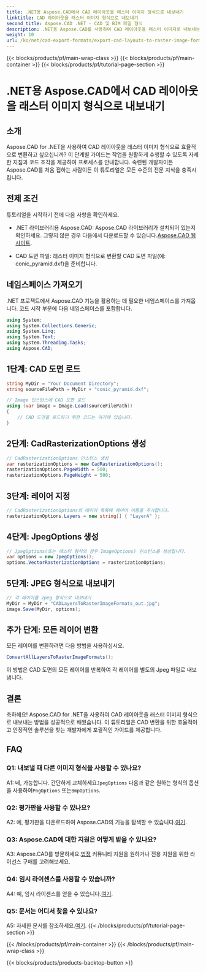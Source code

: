 ```yaml
---
title: .NET용 Aspose.CAD에서 CAD 레이아웃을 래스터 이미지 형식으로 내보내기
linktitle: CAD 레이아웃을 래스터 이미지 형식으로 내보내기
second_title: Aspose.CAD .NET - CAD 및 BIM 파일 형식
description: .NET용 Aspose.CAD를 사용하여 CAD 레이아웃을 래스터 이미지로 내보내는 방법을 알아보세요. 원활한 변환을 위해 단계별 가이드를 따르세요.
weight: 10
url: /ko/net/cad-export-formats/export-cad-layouts-to-raster-image-formats/
---
```


{{< blocks/products/pf/main-wrap-class >}}
{{< blocks/products/pf/main-container >}}
{{< blocks/products/pf/tutorial-page-section >}}

# .NET용 Aspose.CAD에서 CAD 레이아웃을 래스터 이미지 형식으로 내보내기

## 소개

Aspose.CAD for .NET을 사용하여 CAD 레이아웃을 래스터 이미지 형식으로 효율적으로 변환하고 싶으십니까? 이 단계별 가이드는 작업을 원활하게 수행할 수 있도록 자세한 지침과 코드 조각을 제공하여 프로세스를 안내합니다. 숙련된 개발자이든 Aspose.CAD를 처음 접하는 사람이든 이 튜토리얼은 모든 수준의 전문 지식을 충족시킵니다.

## 전제 조건

튜토리얼을 시작하기 전에 다음 사항을 확인하세요.

- .NET 라이브러리용 Aspose.CAD: Aspose.CAD 라이브러리가 설치되어 있는지 확인하세요. 그렇지 않은 경우 다음에서 다운로드할 수 있습니다.[Aspose.CAD 웹사이트](https://releases.aspose.com/cad/net/).

- CAD 도면 파일: 래스터 이미지 형식으로 변환할 CAD 도면 파일(예: conic_pyramid.dxf)을 준비합니다.

## 네임스페이스 가져오기

.NET 프로젝트에서 Aspose.CAD 기능을 활용하는 데 필요한 네임스페이스를 가져옵니다. 코드 시작 부분에 다음 네임스페이스를 포함합니다.

```csharp
using System;
using System.Collections.Generic;
using System.Linq;
using System.Text;
using System.Threading.Tasks;
using Aspose.CAD;
```

## 1단계: CAD 도면 로드

```csharp
string MyDir = "Your Document Directory";
string sourceFilePath = MyDir + "conic_pyramid.dxf";

// Image 인스턴스에 CAD 도면 로드
using (var image = Image.Load(sourceFilePath))
{
    // CAD 도면을 로드하기 위한 코드는 여기에 있습니다.
}
```

## 2단계: CadRasterizationOptions 생성

```csharp
// CadRasterizationOptions 인스턴스 생성
var rasterizationOptions = new CadRasterizationOptions();
rasterizationOptions.PageWidth = 500;
rasterizationOptions.PageHeight = 500;
```

## 3단계: 레이어 지정

```csharp
// CadRasterizationOptions의 레이어 목록에 레이어 이름을 추가합니다.
rasterizationOptions.Layers = new string[] { "LayerA" };
```

## 4단계: JpegOptions 생성

```csharp
// JpegOptions(또는 래스터 형식의 경우 ImageOptions) 인스턴스를 생성합니다.
var options = new JpegOptions();
options.VectorRasterizationOptions = rasterizationOptions;
```

## 5단계: JPEG 형식으로 내보내기

```csharp
// 각 레이어를 Jpeg 형식으로 내보내기
MyDir = MyDir + "CADLayersToRasterImageFormats_out.jpg";
image.Save(MyDir, options);
```

## 추가 단계: 모든 레이어 변환

모든 레이어를 변환하려면 다음 방법을 사용하십시오.

```csharp
ConvertAllLayersToRasterImageFormats();
```

이 방법은 CAD 도면의 모든 레이어를 반복하여 각 레이어를 별도의 Jpeg 파일로 내보냅니다.

## 결론

축하해요! Aspose.CAD for .NET을 사용하여 CAD 레이아웃을 래스터 이미지 형식으로 내보내는 방법을 성공적으로 배웠습니다. 이 튜토리얼은 CAD 변환을 위한 효율적이고 안정적인 솔루션을 찾는 개발자에게 포괄적인 가이드를 제공합니다.

## FAQ

### Q1: 내보낼 때 다른 이미지 형식을 사용할 수 있나요?

 A1: 네, 가능합니다. 간단하게 교체하세요`JpegOptions` 다음과 같은 원하는 형식의 옵션을 사용하여`PngOptions` 또는`BmpOptions`.

### Q2: 평가판을 사용할 수 있나요?

 A2: 예, 평가판을 다운로드하여 Aspose.CAD의 기능을 탐색할 수 있습니다.[여기](https://releases.aspose.com/).

### Q3: Aspose.CAD에 대한 지원은 어떻게 받을 수 있나요?

 A3: Aspose.CAD를 방문하세요.[법정](https://forum.aspose.com/c/cad/19) 커뮤니티 지원을 원하거나 전용 지원을 위한 라이선스 구매를 고려해보세요.

### Q4: 임시 라이센스를 사용할 수 있습니까?

 A4: 예, 임시 라이센스를 얻을 수 있습니다.[여기](https://purchase.aspose.com/temporary-license/).

### Q5: 문서는 어디서 찾을 수 있나요?

 A5: 자세한 문서를 참조하세요.[여기](https://reference.aspose.com/cad/net/).
{{< /blocks/products/pf/tutorial-page-section >}}

{{< /blocks/products/pf/main-container >}}
{{< /blocks/products/pf/main-wrap-class >}}

{{< blocks/products/products-backtop-button >}}

